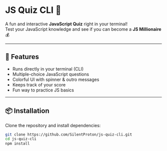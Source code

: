 # JS Quiz CLI 🎯

A fun and interactive **JavaScript Quiz** right in your terminal!  
Test your JavaScript knowledge and see if you can become a **JS Millionaire** 💰

---

## 🚀 Features
- Runs directly in your terminal (CLI)
- Multiple-choice JavaScript questions
- Colorful UI with spinner & outro messages
- Keeps track of your score
- Fun way to practice JS basics

---

## 📦 Installation
Clone the repository and install dependencies:

```bash
git clone https://github.com/SilentProton/js-quiz-cli.git
cd js-quiz-cli
npm install
```
